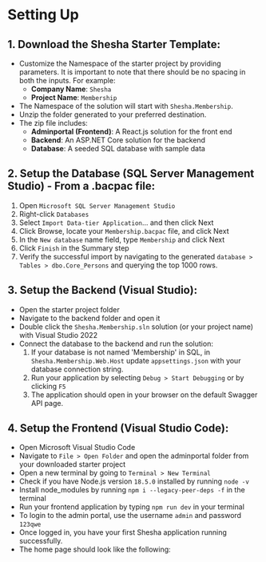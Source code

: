 # Setting Up

## 1. Download the Shesha Starter Template:

- Customize the Namespace of the starter project by providing parameters. It is important to note that there should be no spacing in both the inputs. For example:
  - **Company Name**: `Shesha`
  - **Project Name**: `Membership`
- The Namespace of the solution will start with `Shesha.Membership`.
- Unzip the folder generated to your preferred destination.
- The zip file includes:
  - **Adminportal (Frontend)**: A React.js solution for the front end
  - **Backend**: An ASP.NET Core solution for the backend
  - **Database**: A seeded SQL database with sample data

## 2. Setup the Database (SQL Server Management Studio) - From a .bacpac file:

1.  Open `Microsoft SQL Server Management Studio`
2.  Right-click `Databases`
3.  Select `Import Data-tier Application`... and then click Next
4.  Click Browse, locate your `Membership.bacpac` file, and click Next
5.  In the `New database` name field, type `Membership` and click Next
6.  Click `Finish` in the Summary step
7.  Verify the successful import by navigating to the generated `database > Tables > dbo.Core_Persons` and querying the top 1000 rows.

## 3. Setup the Backend (Visual Studio):

- Open the starter project folder
- Navigate to the backend folder and open it
- Double click the `Shesha.Membership.sln` solution (or your project name) with Visual Studio 2022
- Connect the database to the backend and run the solution:
  1.  If your database is not named 'Membership' in SQL, in `Shesha.Membership.Web.Host` update `appsettings.json` with your database connection string.
  2.  Run your application by selecting `Debug > Start Debugging` or by clicking `F5`
  3.  The application should open in your browser on the default Swagger API page.

## 4. Setup the Frontend (Visual Studio Code):

- Open Microsoft Visual Studio Code
- Navigate to `File > Open Folder` and open the adminportal folder from your downloaded starter project
- Open a new terminal by going to `Terminal > New Terminal`
- Check if you have Node.js version `18.5.0` installed by running `node -v`
- Install node_modules by running `npm i --legacy-peer-deps -f` in the terminal
- Run your frontend application by typing `npm run dev` in your terminal
- To login to the admin portal, use the username `admin` and password `123qwe`
- Once logged in, you have your first Shesha application running successfully.
- The home page should look like the following:
